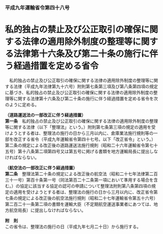 ### 平成九年運輸省令第四十八号  
# 私的独占の禁止及び公正取引の確保に関する法律の適用除外制度の整理等に関する法律第十六条及び第二十条の施行に伴う経過措置を定める省令  
　私的独占の禁止及び公正取引の確保に関する法律の適用除外制度の整理等に関する法律（平成九年法律第九十六号）附則第七条第三項及び第八条第四項の規定に基づき、私的独占の禁止及び公正取引の確保に関する法律の適用除外制度の整理等に関する法律第十六条及び第二十条の施行に伴う経過措置を定める省令を次のように定める。  
  
**（道路運送法の一部改正に伴う経過措置）**  
**第一条**　私的独占の禁止及び公正取引の確保に関する法律の適用除外制度の整理等に関する法律（以下「整理法」という。）附則第七条第三項の規定の適用を受けようとする者は、整理法の施行の日から三月以内に、倉庫業法施行規則等の一部を改正する省令（平成九年運輸省令第四十七号。以下「改正省令」という。）第二条の規定による改正後の道路運送法施行規則（昭和二十六年運輸省令第七十五号）第十八条第二項第四号又は第五号に掲げる書類を地方運輸局長に提出しなければならない。  
  
**（航空法の一部改正に伴う経過措置）**  
**第二条**　整理法第二十条の規定による改正後の航空法（昭和二十七年法律第二百三十一号）第百十条第一号（同法第百二十二条第一項において準用する場合を含む。）の協定に該当する協定の認可の申請について整理法附則第八条第四項の規定の適用を受けようとする者は、整理法の施行の日から三月以内に、改正省令第七条の規定による改正後の航空法施行規則（昭和二十七年運輸省令第五十六号）第二百二十一条第二項の書類を運輸大臣（不定期航空運送事業者にあつては、地方航空局長）に提出しなければならない。  
  
**附　則**  
この省令は、整理法の施行の日（平成九年七月二十日）から施行する。  
  
